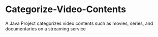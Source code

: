 # Categorize-Video-Contents
A Java Project categorizes video contents such as movies, series, and documentaries on a streaming service
